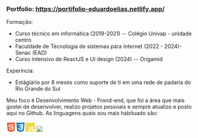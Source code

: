 ### Portfolio: https://portifolio-eduardoelias.netlify.app/

Formação:
- Curso técnico em informática (2019-2021) -- Colégio Univap - unidade centro
- Faculdade de Técnologia de sistemas para Internet (2022 - 2024)-  Senac (EAD)
- Curso intensivo de ReactJS e UI design (2024) -- Origamid

Experincia:
- Estágiário por 8 meses como suporte de ti em uma rede de padaria do Rio Grande do Sul

Meu foco é Desenvolvimento Web - Frond-end, que foi a área que mais gostei de desenvolver, realizo projetos pessoais e sempre atualizo e posto aqui no Github. As linguagens quais sou mais habituado são:<br><br>
<img width="5%" src="https://raw.githubusercontent.com/devicons/devicon/master/icons/html5/html5-original.svg"><img width="5%" src="https://raw.githubusercontent.com/devicons/devicon/master/icons/css3/css3-original.svg"><img width="5%" src="https://raw.githubusercontent.com/devicons/devicon/master/icons/javascript/javascript-plain.svg"> <img width="5%" src="https://encrypted-tbn0.gstatic.com/images?q=tbn:ANd9GcTXWDt5XmFhzjVTL9nNutcGaRFTIHJArLuc-pmCuyYiuxVl7RWW3xasxSiSN8w3iE8nSPE&usqp=CAU">





<!--
**EduardoEliasFdeLima/EduardoEliasFdeLima** is a ✨ _special_ ✨ repository because its `README.md` (this file) appears on your GitHub profile.

Here are some ideas to get you started:

- 🔭 I’m currently working on ...
- 🌱 I’m currently learning ...
- 👯 I’m looking to collaborate on ...
- 🤔 I’m looking for help with ...
- 💬 Ask me about ...
- 📫 How to reach me: ...
- 😄 Pronouns: ...
- ⚡ Fun fact: ...
-->
